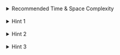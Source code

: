 <br>
<details class="hint-accordion">  
    <summary>Recommended Time & Space Complexity</summary>
    <p>
    You should aim for a solution with <code>O(n)</code> time and <code>O(1)</code> space, where <code>n</code> is the length of the input string.
    </p>
</details>

<br>
<details class="hint-accordion">  
    <summary>Hint 1</summary>
    <p>
    A brute force solution would be to create a copy of the string, reverse it, and then check for equality. This would be an <code>O(n)</code> solution with extra space. Can you think of a way to do this without <code>O(n)</code> space?
    </p>
</details>

<br>
<details class="hint-accordion">  
    <summary>Hint 2</summary>
    <p>
    Can you find the logic by observing the definition of pallindrome or from the brute force solution? 
    </p>
</details>

<br>
<details class="hint-accordion">  
    <summary>Hint 3</summary>
    <p>
    A palindrome string is a string that is read the same from the start as well as from the end. This means the character at the start should match the character at the end at the same index. We can use the two pointer algorithm to do this efficiently.
    </p>
</details>
